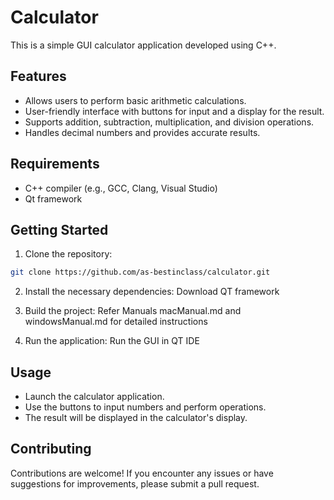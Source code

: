 
# Calculator

This is a simple GUI calculator application developed using C++.

## Features

- Allows users to perform basic arithmetic calculations.
- User-friendly interface with buttons for input and a display for the result.
- Supports addition, subtraction, multiplication, and division operations.
- Handles decimal numbers and provides accurate results.

## Requirements

- C++ compiler (e.g., GCC, Clang, Visual Studio)
- Qt framework

## Getting Started

1. Clone the repository:

```bash
git clone https://github.com/as-bestinclass/calculator.git
```

2. Install the necessary dependencies: Download QT framework


3. Build the project: Refer Manuals macManual.md and windowsManual.md for detailed instructions

4. Run the application: Run the GUI in QT IDE


## Usage

- Launch the calculator application.
- Use the buttons to input numbers and perform operations.
- The result will be displayed in the calculator's display.

## Contributing

Contributions are welcome! If you encounter any issues or have suggestions for improvements, please submit a pull request.
